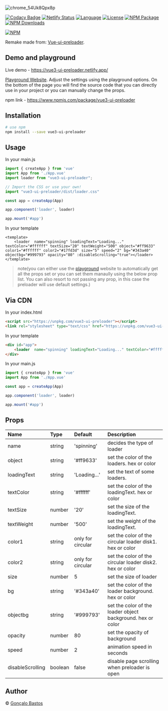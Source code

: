 ![chrome_54Uk8Qpx8p](https://github.com/gbast0s/vue3-ui-preloader/assets/82844195/86ddd302-3432-43b8-b377-52e53bef4e7e)

[![Codacy Badge](https://app.codacy.com/project/badge/Grade/6325ad24ccc14097953ee6dc20109827)](https://app.codacy.com/gh/gbast0s/vue3-ui-preloader/dashboard?utm_source=gh&utm_medium=referral&utm_content=&utm_campaign=Badge_grade)
[![Netlify Status](https://api.netlify.com/api/v1/badges/19671b66-a541-4d59-805e-fe217b1e0955/deploy-status)](https://app.netlify.com/sites/vue3-ui-preloader/deploys)
[![Language](https://img.shields.io/badge/language-vue-green.svg)](https://img.shields.io/badge/language-vue-green.svg)
[![License](https://img.shields.io/badge/license-MIT-000000.svg)](https://img.shields.io/badge/license-MIT-000000.svg)
[![NPM Package](https://img.shields.io/npm/v/vue3-ui-preloader.svg)](https://www.npmjs.com/package/vue3-ui-preloader) 
[![NPM Downloads](https://img.shields.io/npm/dm/vue3-ui-preloader.svg)](https://www.npmjs.com/package/vue3-ui-preloader)
	<!-- <a href="https://github.com/vuejs/awesome-vue#loader"><img src="https://awesome.re/mentioned-badge.svg" alt="Mentioned in Awesome-Vue" /></a> -->


[![NPM](https://nodei.co/npm/vue3-ui-preloader.png?downloads=true&downloadRank=true&stars=true)](https://nodei.co/npm/vue3-ui-preloader/)

Remake made from: [Vue-ui-preloader](https://www.npmjs.com/package/vue-ui-preloader).

## Demo and playground
Live demo -  https://vue3-ui-preloader.netlify.app/

[Playground Website](https://vue3-ui-preloader.netlify.app/).
Adjust the settings using the playground options. On the bottom of the page you will find the source code that you can directly use in your project or you can manually change the props.

npm link - https://www.npmjs.com/package/vue3-ui-preloader

## Installation

```bash
# use npm
npm install --save vue3-ui-preloader
```

## Usage

In your main.js
```js
import { createApp } from 'vue'
import App from './App.vue'
import loader from "vue3-ui-preloader";

// Import the CSS or use your own!
import "vue3-ui-preloader/dist/loader.css"

const app = createApp(App)

app.component('loader', loader)

app.mount('#app')
```

In your template
```vue
<template>
	<loader  name="spinning" loadingText="Loading..." textColor="#ffffff" textSize="20" textWeight="500" object="#ff9633" color1="#ffffff" color2="#17fd3d" size="5" speed="2" bg="#343a40" objectbg="#999793" opacity="80" :disableScrolling="true"></loader>
</template>
```

>note(you can either use the [playground](https://vue3-ui-preloader.netlify.app/) website to automatically get all the props set or you can set them manaully using the below prop list. You can also resort to not passing any prop, in this case the preloader will use default settings.)

## Via CDN

In your index.html
```html
<script src="https://unpkg.com/vue3-ui-preloader"></script>
<link rel="stylesheet" type="text/css" href="https://unpkg.com/vue3-ui-preloader/dist/loader.css">
```

In your template
```html
<div id="app">
	<loader  name="spinning" loadingText="Loading..." textColor="#ffffff" textSize="20" textWeight="500" object="#ff9633" color1="#ffffff" color2="#17fd3d" size="5" speed="2" bg="#343a40" objectbg="#999793" opacity="80" :disableScrolling="true"></loader>
</div>
```

In your main.js
```js
import { createApp } from 'vue'
import App from './App.vue'

const app = createApp(App)

app.component('loader', loader)

app.mount('#app')
```

## Props
| Name | Type | Default | Description |
|:-----|:-----|:--------|:------------|
| name | string | 'spinning' | decides the type of loader |
| object | string | '#ff9633' | set the color of the loaders. hex or color |
| loadingText | string | 'Loading...' | set the text of some loaders. |
| textColor | string | '#ffffff' | set the color of the loadingText. hex or color |
| textSize | number | '20' | set the size of the loadingText. |
| textWeight | number | '500' | set the weight of the loadingText. |
| color1 | string | only for circular | set the color of the circular loader disk1. hex or color |
| color2 | string | only for circular | set the color of the circular loader disk2. hex or color |
| size | number | 5 | set the size of loader |
| bg | string | '#343a40' | set the color of the loader background. hex or color |
| objectbg | string | '#999793' | set the color of the loader object background. hex or color |
| opacity | number | 80 | set the opacity of background |
| speed | number | 2 | animation speed in seconds |
| disableScrolling | boolean | false | disable page scrolling when preloader is open |

## Author

&#169; [Gonçalo Bastos](https://github.com/gbast0s)
